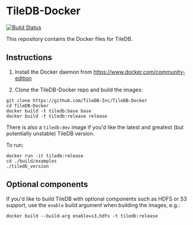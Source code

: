 # TileDB-Docker

[![Build Status](https://travis-ci.org/TileDB-Inc/TileDB-Docker.svg?branch=master)](https://travis-ci.org/TileDB-Inc/TileDB-Docker)

This repository contains the Docker files for TileDB.

## Instructions

1. Install the Docker daemon from https://www.docker.com/community-edition

2. Clone the TileDB-Docker repo and build the images:
```
git clone https://github.com/TileDB-Inc/TileDB-Docker
cd TileDB-Docker
docker build -t tiledb:base base
docker build -t tiledb:release release
```

There is also a `tiledb:dev` image if you'd like the latest and
greatest (but potentially unstable) TileDB version.

To run:

    docker run -it tiledb:release
    cd ./build/examples
    ./tiledb_version

## Optional components

If you'd like to build TileDB with optional components such as HDFS or
S3 support, use the `enable` build argument when building the images,
e.g.:

    docker build --build-arg enable=s3,hdfs -t tiledb:release